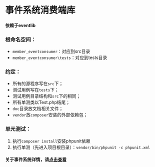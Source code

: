 事件系统消费端库
========

#### 依赖于eventlib

### 根命名空间：
- `member_eventconsumer`：对应到src目录
- `member_eventconsumer\tests`：对应到tests目录

### 约定：
- 所有的源程序写在`src`下；
- 测试用例写在`tests`下；
- 测试用例目录结构和`src`下的相同；
- 所有单测类以Test.php结尾；
- `doc`目录放文档相关文件；
- `vendor`放`composer`安装的外部依赖包；

### 单元测试：
1. 执行`composer install`安装phpunit依赖
2. 执行单测（先进入项目根目录）：`vendor/bin/phpunit -c phpunit.xml`

#### 关于事件系统详情，请[点击查看](https://git.mysoft.com.cn/cloudserver/mSDK/blob/master/event/readme.md)